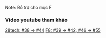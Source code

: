 Note: Bổ trợ cho mục F
### Video youtube tham khảo
[28tech: #38 -> #44](https://www.youtube.com/watch?v=F2OplwShEdk&list=PLux-_phi0Rz0Hq9fDP4TlOulBl8APKp79&index=49&pp=iAQB)
[F8: #39 -> #42, #46 -> #55](https://www.youtube.com/watch?v=ZbVO_4jH60k&list=PL_-VfJajZj0Uo72G_6tSY4NRLpmffeXSA&index=39&ab_channel=F8Official)